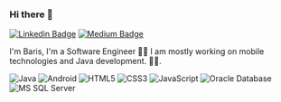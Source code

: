 ### Hi there 👋
 
[![Linkedin Badge](https://img.shields.io/badge/-BarisKarapinar-blue?style=flat-square&logo=Linkedin&logoColor=white&link=https://https://www.linkedin.com/in/baris-karapinar/)](https://www.linkedin.com/in/baris-karapinar/) [![Medium Badge](https://img.shields.io/badge/-@bariskarapinar-03a57a?style=flat-square&labelColor=000000&logo=Medium&link=https://medium.com/@bariskarapinar)](https://medium.com/@bariskarapinar)

I'm Baris, I'm a Software Engineer 👨‍💻 I am mostly working on mobile technologies and Java development.
🏄‍♂️. 


![Java](http://img.shields.io/badge/-Java-007396?style=flat-square&logo=java&logoColor=ffffff)
![Android](http://img.shields.io/badge/-Android-3DDC84?style=flat-square&logo=android&logoColor=ffffff)
![HTML5](https://img.shields.io/badge/-HTML5-%23E44D27?style=flat-square&logo=html5&logoColor=ffffff)
![CSS3](https://img.shields.io/badge/-CSS3-%231572B6?style=flat-square&logo=css3)
![JavaScript](https://img.shields.io/badge/-JavaScript-%23F7DF1C?style=flat-square&logo=javascript&logoColor=000000&labelColor=%23F7DF1C&color=%23FFCE5A)
![Oracle Database](http://img.shields.io/badge/-Oracle-DD0031?style=flat-square&logo=oracle)
![MS SQL Server](http://img.shields.io/badge/-MS%20SQL%20Server-CC2927?style=flat-square&logo=microsoft-sql-server&logoColor=ffffff)

